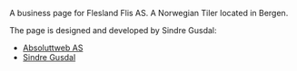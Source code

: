 
A business page for Flesland Flis AS. A Norwegian Tiler located in Bergen.

The page is designed and developed by Sindre Gusdal:

* [Absoluttweb AS](https://www.absoluttweb.no)
* [Sindre Gusdal](https://www.linkedin.com/in/sindregusdal/)

